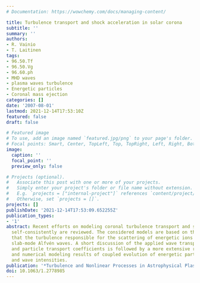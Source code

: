 ```yaml
---
# Documentation: https://wowchemy.com/docs/managing-content/

title: Turbulence transport and shock acceleration in solar corona
subtitle: ''
summary: ''
authors:
- R. Vainio
- T. Laitinen
tags:
- 96.50.Tf
- 96.50.Vg
- 96.60.ph
- MHD waves
- plasma waves turbulence
- Energetic particles
- Coronal mass ejection
categories: []
date: '2007-08-01'
lastmod: 2021-12-14T17:53:10Z
featured: false
draft: false

# Featured image
# To use, add an image named `featured.jpg/png` to your page's folder.
# Focal points: Smart, Center, TopLeft, Top, TopRight, Left, Right, BottomLeft, Bottom, BottomRight.
image:
  caption: ''
  focal_point: ''
  preview_only: false

# Projects (optional).
#   Associate this post with one or more of your projects.
#   Simply enter your project's folder or file name without extension.
#   E.g. `projects = ["internal-project"]` references `content/project/deep-learning/index.md`.
#   Otherwise, set `projects = []`.
projects: []
publishDate: '2021-12-14T17:53:09.652255Z'
publication_types:
- '1'
abstract: Recent efforts on modeling coronal turbulence transport and shock acceleration
  self-consistently are reviewed. The considered models are based on the assumption
  that the turbulence responsible for the scattering of energetic ions consists of
  slab-mode Alfvén waves. A short discussion of the applied wave transport equation
  and particle transport coefficients is followed by a more extensive review of analytical
  and numerical modeling results of coupled evolution of energetic particle fluxes
  and wave intensities.
publication: '*Turbulence and Nonlinear Processes in Astrophysical Plasmas*'
doi: 10.1063/1.2778985
---
```

